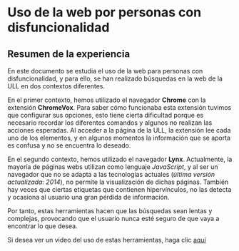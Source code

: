 # Uso de la web por personas con disfuncionalidad

## Resumen de la experiencia

En este documento se estudia el uso de la web para personas con disfuncionalidad, y para ello, se han realizado búsquedas en la web de la ULL en dos contextos diferentes.

En el primer contexto, hemos utilizado el navegador **Chrome** con la extensión **ChromeVox**. Para saber cómo funcionaba esta extensión tuvimos que configurar sus opciones, esto 
tiene cierta dificultad porque es necesario recordar los diferentes comandos y algunos no realizan las acciones esperadas. Al acceder a la página de la ULL, la extensión lee cada 
uno de los elementos, y en algunos momentos la información que se aporta es confusa y no se encuentra lo deseado.

En el segundo contexto, hemos utilizado el navegador **Lynx**. Actualmente, la mayoría de páginas webs utilizan como lenguaje *JavaScript*, y al ser un navegador que no se adapta 
a las tecnologías actuales (*última versión actualizada: 2014*), no permite la visualización de dichas páginas. También hay veces que ciertas etiquetas que contienen hipervínculos, no 
las detecta y ocasiona al usuario una gran pérdida de información.

Por tanto, estas herramientas hacen que las búsquedas sean lentas y complejas, provocando que el usuario nunca esté seguro de que vaya a encontrar lo que desea.

Si desea ver un video del uso de estas herramientas, haga clic [aquí](https://drive.google.com/file/d/1VFRffYj_5kTIteNseVDNIILfRIcaDy2d/view?usp=sharing)

